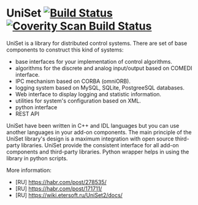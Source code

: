 UniSet [![Build Status](https://travis-ci.org/Etersoft/uniset2.svg?branch=master)](https://travis-ci.org/Etersoft/uniset2) [![Coverity Scan Build Status](https://scan.coverity.com/projects/etersoft-uniset2/badge.svg)](https://scan.coverity.com/projects/etersoft-uniset2)
======

UniSet is a library for distributed control systems.
There are set of base components to construct this kind of systems:
* base interfaces for your implementation of control algorithms.
* algorithms for the discrete and analog input/output based on COMEDI interface.
* IPC mechanism based on CORBA (omniORB).
* logging system based on MySQL, SQLite, PostgreeSQL databases.
* Web interface to display logging and statistic information.
* utilities for system's configuration based on XML.
* python interface
* REST API

UniSet have been written in C++ and IDL languages but you can use another languages in your
add-on components. The main principle of the UniSet library's design is a maximum integration
with open source third-party libraries. UniSet provide the consistent interface for all
add-on components and third-party libraries. Python wrapper helps in using the library
in python scripts.

More information:
* [RU] https://habr.com/post/278535/
* [RU] https://habr.com/post/171711/
* [RU] https://wiki.etersoft.ru/UniSet2/docs/
